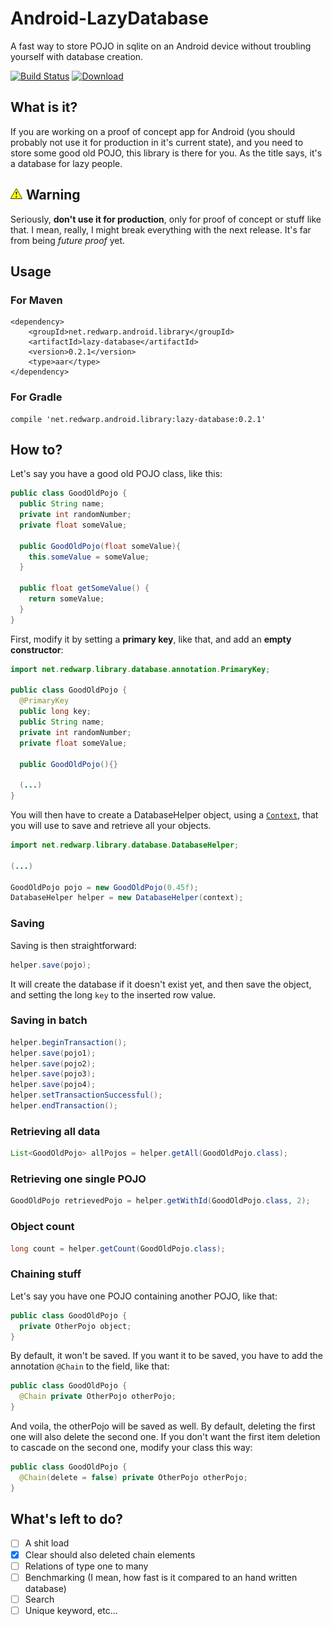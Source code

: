 # Android-LazyDatabase
A fast way to store POJO in sqlite on an Android device without troubling yourself with database creation.

[![Build Status](https://travis-ci.org/redwarp/Android-LazyDatabase.svg?branch=develop)](https://travis-ci.org/redwarp/Android-LazyDatabase) [![Download](https://api.bintray.com/packages/redwarp/android/lazy-database/images/download.svg) ](https://bintray.com/redwarp/android/lazy-database/_latestVersion)

## What is it?
If you are working on a proof of concept app for Android (you should probably not use it for production in it's current state), and you need to store some good old POJO, this library is there for you.
As the title says, it's a database for lazy people.

## ![Warning](readme-assets/warning.png) Warning
Seriously, **don't use it for production**, only for proof of concept or stuff like that. I mean, really, I might break everything with the next release. It's far from being *future proof* yet.

## Usage

### For Maven

```
<dependency>
    <groupId>net.redwarp.android.library</groupId>
    <artifactId>lazy-database</artifactId>
    <version>0.2.1</version>
    <type>aar</type>
</dependency>
```


### For Gradle

```
compile 'net.redwarp.android.library:lazy-database:0.2.1'
```

## How to?
Let's say you have a good old POJO class, like this:

```java
public class GoodOldPojo {
  public String name;
  private int randomNumber;
  private float someValue;

  public GoodOldPojo(float someValue){
    this.someValue = someValue;
  }

  public float getSomeValue() {
    return someValue;
  }
}
```

First, modify it by setting a **primary key**, like that, and add an **empty constructor**:

```java
import net.redwarp.library.database.annotation.PrimaryKey;

public class GoodOldPojo {
  @PrimaryKey
  public long key;
  public String name;
  private int randomNumber;
  private float someValue;

  public GoodOldPojo(){}

  (...)
}

```
You will then have to create a DatabaseHelper object, using a [`Context`](http://developer.android.com/reference/android/content/Context.html), that you will use to save and retrieve all your objects.

```java
import net.redwarp.library.database.DatabaseHelper;

(...)

GoodOldPojo pojo = new GoodOldPojo(0.45f);
DatabaseHelper helper = new DatabaseHelper(context);
```

### Saving
Saving is then straightforward:
```java
helper.save(pojo);
```
It will create the database if it doesn't exist yet, and then save the object, and setting the long `key` to the inserted row value.

### Saving in batch
```java
helper.beginTransaction();
helper.save(pojo1);
helper.save(pojo2);
helper.save(pojo3);
helper.save(pojo4);
helper.setTransactionSuccessful();
helper.endTransaction();
```

### Retrieving all data
```java
List<GoodOldPojo> allPojos = helper.getAll(GoodOldPojo.class);
```

### Retrieving one single POJO

```java
GoodOldPojo retrievedPojo = helper.getWithId(GoodOldPojo.class, 2);
```

### Object count
```java
long count = helper.getCount(GoodOldPojo.class);
```

### Chaining stuff
Let's say you have one POJO containing another POJO, like that:
```java
public class GoodOldPojo {
  private OtherPojo object;
}
```
By default, it won't be saved. If you want it to be saved, you have to add the annotation `@Chain` to the field, like that:
```java
public class GoodOldPojo {
  @Chain private OtherPojo otherPojo;
}
```
And voila, the otherPojo will be saved as well. By default, deleting the first one will also delete the second one. If you don't want the first
item deletion to cascade on the second one, modify your class this way:

```java
public class GoodOldPojo {
  @Chain(delete = false) private OtherPojo otherPojo;
}
```

## What's left to do?

 * [ ] A shit load
 * [x] Clear should also deleted chain elements
 * [ ] Relations of type one to many
 * [ ] Benchmarking (I mean, how fast is it compared to an hand written database)
 * [ ] Search
 * [ ] Unique keyword, etc...
